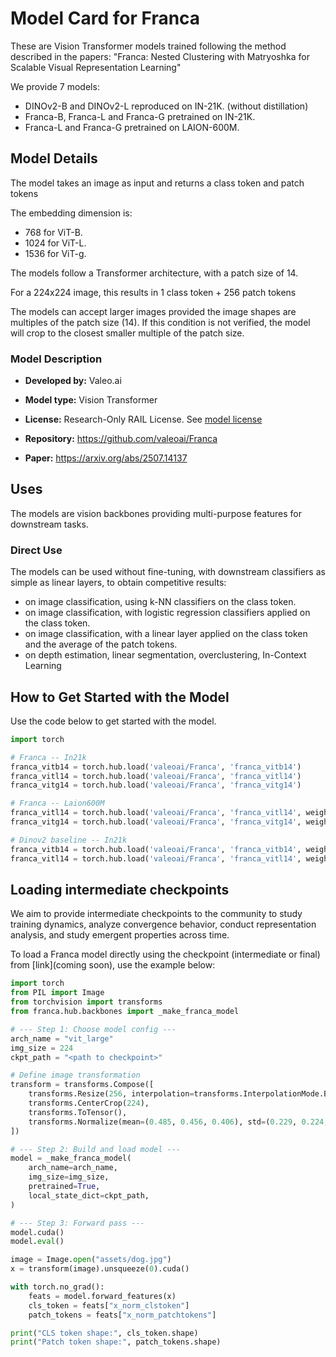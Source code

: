 # Model Card for Franca

These are Vision Transformer models trained following the method described in the papers:
"Franca: Nested Clustering with Matryoshka for Scalable Visual Representation Learning"

We provide 7 models:
- DINOv2-B and DINOv2-L reproduced on IN-21K. (without distillation)
- Franca-B, Franca-L and Franca-G pretrained on IN-21K.
- Franca-L and Franca-G pretrained on LAION-600M.

## Model Details
The model takes an image as input and returns a class token and patch tokens

The embedding dimension is:
- 768 for ViT-B.
- 1024 for ViT-L.
- 1536 for ViT-g.

The models follow a Transformer architecture, with a patch size of 14.

For a 224x224 image, this results in 1 class token + 256 patch tokens

The models can accept larger images provided the image shapes are multiples of the patch size (14).
If this condition is not verified, the model will crop to the closest smaller multiple of the patch size.

### Model Description

- **Developed by:** Valeo.ai
- **Model type:** Vision Transformer
- **License:** Research-Only RAIL License. See [model license](LICENSE_MODEL)

- **Repository:** https://github.com/valeoai/Franca
- **Paper:** https://arxiv.org/abs/2507.14137

## Uses

The models are vision backbones providing multi-purpose features for downstream tasks.

### Direct Use

The models can be used without fine-tuning, with downstream classifiers as simple as linear layers, to obtain competitive results:

- on image classification, using k-NN classifiers on the class token.
- on image classification, with logistic regression classifiers applied on the class token.
- on image classification, with a linear layer applied on the class token and the average of the patch tokens.
- on depth estimation, linear segmentation, overclustering, In-Context Learning

## How to Get Started with the Model

Use the code below to get started with the model.

```python
import torch

# Franca -- In21k
franca_vitb14 = torch.hub.load('valeoai/Franca', 'franca_vitb14')
franca_vitl14 = torch.hub.load('valeoai/Franca', 'franca_vitl14')
franca_vitg14 = torch.hub.load('valeoai/Franca', 'franca_vitg14')

# Franca -- Laion600M
franca_vitl14 = torch.hub.load('valeoai/Franca', 'franca_vitl14', weights='LAION600m')
franca_vitg14 = torch.hub.load('valeoai/Franca', 'franca_vitg14', weights='LAION600m')

# Dinov2 baseline -- In21k
franca_vitb14 = torch.hub.load('valeoai/Franca', 'franca_vitb14', weights='Dinov2_In21k')
franca_vitl14 = torch.hub.load('valeoai/Franca', 'franca_vitl14', weights='Dinov2_In21k')
```


## Loading intermediate checkpoints

We aim to provide intermediate checkpoints to the community to study training dynamics, analyze convergence behavior, conduct representation analysis, and study emergent properties across time.

To load a Franca model directly using the checkpoint (intermediate or final) from [link](coming soon), use the example below:

```python
import torch
from PIL import Image
from torchvision import transforms
from franca.hub.backbones import _make_franca_model

# --- Step 1: Choose model config ---
arch_name = "vit_large"
img_size = 224
ckpt_path = "<path to checkpoint>"

# Define image transformation
transform = transforms.Compose([
    transforms.Resize(256, interpolation=transforms.InterpolationMode.BICUBIC),
    transforms.CenterCrop(224),
    transforms.ToTensor(),
    transforms.Normalize(mean=(0.485, 0.456, 0.406), std=(0.229, 0.224, 0.225))
])

# --- Step 2: Build and load model ---
model = _make_franca_model(
    arch_name=arch_name,
    img_size=img_size,
    pretrained=True,
    local_state_dict=ckpt_path,
)

# --- Step 3: Forward pass ---
model.cuda()
model.eval()

image = Image.open("assets/dog.jpg")
x = transform(image).unsqueeze(0).cuda()

with torch.no_grad():
    feats = model.forward_features(x)
    cls_token = feats["x_norm_clstoken"]
    patch_tokens = feats["x_norm_patchtokens"]

print("CLS token shape:", cls_token.shape)
print("Patch token shape:", patch_tokens.shape)
```
